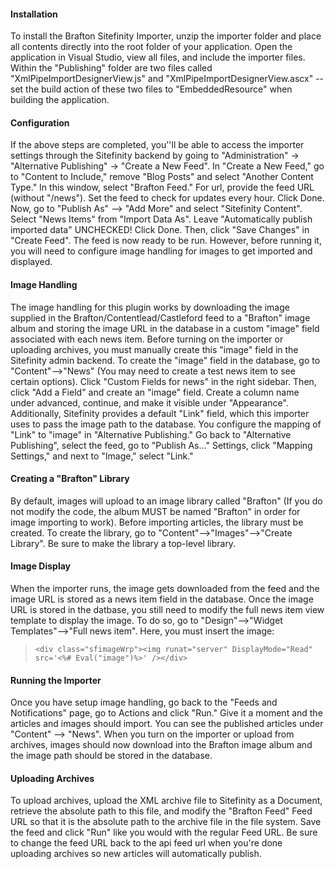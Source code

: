 #### Installation ####

To install the Brafton Sitefinity Importer, unzip the importer folder and place all contents directly into the root folder of your application. Open the application in Visual Studio, view all files, and include the importer files. Within the "Publishing" folder are two files called "XmlPipeImportDesignerView.js" and "XmlPipeImportDesignerView.ascx" -- set the build action of these two files to "EmbeddedResource" when building the application.

#### Configuration ####

If the above steps are completed, you''ll be able to access the importer settings through the Sitefinity backend by going to "Administration" -> "Alternative Publishing" -> "Create a New Feed". In "Create a New Feed," go to "Content to Include," remove "Blog Posts" and select "Another Content Type." In this window, select "Brafton Feed." For url, provide the feed URL (without "/news"). Set the feed to check for updates every hour. Click Done. Now, go to "Publish As" --> "Add More" and select "Sitefinity Content". Select "News Items" from "Import Data As". Leave "Automatically publish imported data" UNCHECKED! Click Done. Then, click "Save Changes" in "Create Feed". The feed is now ready to be run. However, before running it, you will need to configure image handling for images to get imported and displayed. 

#### Image Handling ####

The image handling for this plugin works by downloading the image supplied in the Brafton/Contentlead/Castleford feed to a "Brafton" image album and storing the image URL in the database in a custom "image" field associated with each news item. Before turning on the importer or uploading archives, you must manually create this "image" field in the Sitefinity admin backend. To create the "image" field in the database, go to "Content"-->"News" (You may need to create a test news item to see certain options). Click "Custom Fields for news" in the right sidebar. Then, click "Add a Field" and create an "image" field. Create a column name under advanced, continue, and make it visible under "Appearance". Additionally, Sitefinity provides a default "Link" field, which this importer uses to pass the image path to the database. You configure the mapping of "Link" to "image" in "Alternative Publishing." Go back to "Alternative Publishing", select the feed, go to "Publish As..." Settings, click "Mapping Settings," and next to "Image," select "Link." 

#### Creating a "Brafton" Library ####

By default, images will upload to an image library called "Brafton" (If you do not modify the code, the album MUST be named "Brafton" in order for image importing to work). Before importing articles, the library must be created. To create the library, go to "Content"-->"Images"-->"Create Library". Be sure to make the library a top-level library. 


#### Image Display ####

When the importer runs, the image gets downloaded from the feed and the image URL is stored as a news item field in the database. Once the image URL is stored in the datbase, you still need to modify the full news item view template to display the image. To do so, go to "Design"-->"Widget Templates"-->"Full news item". Here, you must insert the image: 

> `<div class="sfimageWrp"><img runat="server" DisplayMode="Read" src='<%# Eval("image")%>' /></div>`

#### Running the Importer ####

Once you have setup image handling, go back to the "Feeds and Notifications" page, go to Actions and click "Run." Give it a moment and the articles and images should import. You can see the published articles under "Content" --> "News". When you turn on the importer or upload from archives, images should now download into the Brafton image album and the image path should be stored in the database. 


#### Uploading Archives ####

To upload archives, upload the XML archive file to Sitefinity as a Document, retrieve the absolute path to this file, and modify the "Brafton Feed" Feed URL so that it is the absolute path to the archive file in the file system. Save the feed and click "Run" like you would with the regular Feed URL. Be sure to change the feed URL back to the api feed url when you're done uploading archives so new articles will automatically publish. 
 







